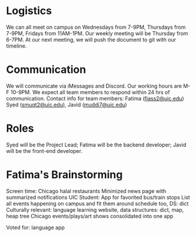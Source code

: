 # Logistics
We can all meet on campus on Wednesdays from 7-9PM, Thursdays from 7-9PM, Fridays from 11AM-1PM.
Our weekly meeting will be Thursday from 6-7PM.
At our next meeting, we will push the document to git with our timeline.

# Communication
We will communicate via iMessages and Discord. Our working hours are M-F 10-9PM. We expect all team members to respond within 24 hrs of communication. Contact info for team members: Fatima (fjass2@uic.edu) Syed (smuqt2@uic.edu), Javid (muddi7@uic.edu)

# Roles
Syed will be the Project Lead; Fatima will be the backend developer; Javid will be the front-end developer.

# Fatima's Brainstorming
Screen time:
Chicago halal restaurants
Minimized news page with summarized notifications
UIC Student:
App for favorited bus/train stops
List all events happening on campus and fit them around schedule too, DS: dict
Culturally relevant:
language learning website, data structures: dict, map, heap tree
Chicago events/plays/art shows consolidated into one app

Voted for: language app
